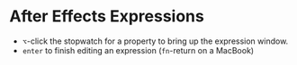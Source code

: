 # After Effects Expressions

- `⌥`-click the stopwatch for a property to bring up the expression window.
- `enter` to finish editing an expression (`fn`-return on a MacBook)
